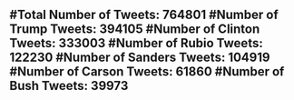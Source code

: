#Total Number of Tweets: 764801 
#Number of Trump Tweets: 394105
#Number of Clinton Tweets: 333003
#Number of Rubio Tweets: 122230
#Number of Sanders Tweets: 104919
#Number of Carson Tweets: 61860
#Number of Bush Tweets: 39973
---
